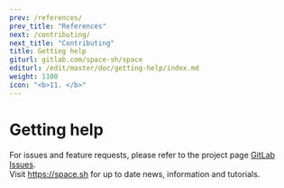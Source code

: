 ```yaml
---
prev: /references/
prev_title: "References"
next: /contributing/
next_title: "Contributing"
title: Getting help
giturl: gitlab.com/space-sh/space
editurl: /edit/master/doc/getting-help/index.md
weight: 1100
icon: "<b>11. </b>"
---
```


# Getting help

For issues and feature requests, please refer to the project page [GitLab Issues](https://gitlab.com/space-sh/space/issues).  
Visit https://space.sh for up to date news, information and tutorials.
